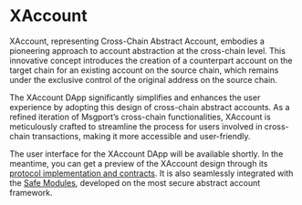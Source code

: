 # XAccount

XAccount, representing Cross-Chain Abstract Account, embodies a pioneering approach to account abstraction at the cross-chain level. This innovative concept introduces the creation of a counterpart account on the target chain for an existing account on the source chain, which remains under the exclusive control of the original address on the source chain.

The XAccount DApp significantly simplifies and enhances the user experience by adopting this design of cross-chain abstract accounts. As a refined iteration of Msgport’s cross-chain functionalities, XAccount is meticulously crafted to streamline the process for users involved in cross-chain transactions, making it more accessible and user-friendly.

The user interface for the XAccount DApp will be available shortly. In the meantime, you can get a preview of the XAccount design through its [protocol implementation and contracts](https://github.com/darwinia-network/darwinia-msgport/tree/main/src/xAccount). It is also seamlessly integrated with the [Safe Modules](https://docs.safe.global/advanced/smart-account-modules), developed on the most secure abstract account framework.